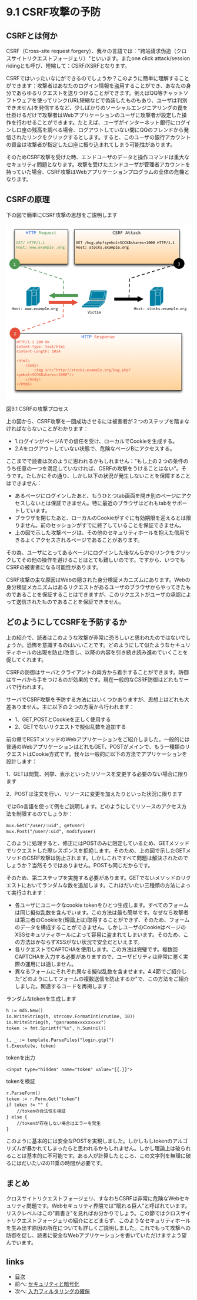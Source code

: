# 9.1 CSRF攻撃の予防

## CSRFとは何か　
CSRF（Cross-site request forgery）、我々の言語では："跨站请求伪造（クロスサイトリクエストフォージェリ）"といいます。またone click attack/session ridingとも呼び、短縮して：CSRF/XSRFとなります。

CSRFではいったいなにができるのでしょうか？このように簡単に理解することができます：攻撃者はあなたのログイン情報を盗用することができ、あなたの身分であらゆるリクエストを送りつけることができます。例えばQQ等チャットソフトウェアを使ってリンク(URL短縮などで偽装したものもあり、ユーザは判別できません)を発信するなど、少しばかりのソーシャルエンジニアリングの罠を仕掛けるだけで攻撃者はWebアプリケーションのユーザに攻撃者が設定した操作を行わせることができます。たとえば、ユーザがインターネット銀行にログインし口座の残高を調べる場合、ログアウトしていない間にQQのフレンドから発信されたリンクをクリックするとします。すると、このユーザの銀行アカウントの資金は攻撃者が指定した口座に振り込まれてしまう可能性があります。

そのためCSRF攻撃を受けた時、エンドユーザのデータと操作コマンドは重大なセキュリティ問題となります。攻撃を受けたエンドユーザが管理者アカウントを持っていた場合、CSRF攻撃はWebアプリケーションプログラムの全体の危機となります。

## CSRFの原理
下の図で簡単にCSRF攻撃の思想をご説明します

![](images/9.1.csrf.png?raw=true)

図9.1 CSRFの攻撃プロセス

上の図から、CSRF攻撃を一回成功させるには被害者が２つのステップを踏まなければならないことがわかります：

- 1.ログインがページAでの信任を受け、ローカルでCookieを生成する。
- 2.Aをログアウトしていない状態で、危険なページBにアクセスする。

ここまでで読者は次のように思われるかもしれません："もし上の２つの条件のうち任意の一つを満足していなければ、CSRFの攻撃をうけることはない"。そうです。たしかにその通り、しかし以下の状況が発生しないことを保障することはできません：

- あるページにログインしたあと、もうひとつtab画面を開き別のページにアクセスしないとは保証できません。特に最近のブラウザはどれもtabをサポートしています。
- ブラウザを閉じたあと、ローカルのCookieがすぐに有効期限を迎えるとは限りません。前のセッションがすでに終了していることを保証できません。
- 上の図で示した攻撃ページは、その他のセキュリティホールを抱えた信用できるよくアクセスされるページであることがあります。

その為、ユーザにとってあるページにログインした後なんらかのリンクをクリックしてその他の操作を避けることはとても難しいのです。ですから、いつでもCSRFの被害者になる可能性があります。

CSRF攻撃の主な原因はWebの隠された身分検証メカニズムにあります。Webの身分検証メカニズムはあるリクエストがあるユーザのブラウザからやってきたものであることを保証することはできますが、このリクエストがユーザの承認によって送信されたものであることを保証できません。

## どのようにしてCSRFを予防するか
上の紹介で、読者はこのような攻撃が非常に恐ろしいと思われたのではないでしょうか。恐怖を意識するのはいいことです。どのようにして似たようなセキュリティホールの出現を防止/改善し、以降の内容を引き続き読み進めていくことを促してくれます。

CSRFの防御はサーバとクライアントの両方から着手することができます。防御はサーバから手をつけるのが効果的です。現在一般的なCSRF防御はどれもサーバで行われます。

サーバでCSRF攻撃を予防する方法にはいくつかありますが、思想上はどれも大差ありません。主に以下の２つの方面から行われます：

- 1、GET,POSTとCookieを正しく使用する
- 2、GETでないリクエストで擬似乱数を追加する

前の章でRESTメソッドのWebアプリケーションをご紹介しました。一般的には普通のWebアプリケーションはどれもGET、POSTがメインで、もう一種類のリクエストはCookie方式です。我々は一般的に以下の方法でアプリケーションを設計します：

1、GETは閲覧、列挙、表示といったリソースを変更する必要のない場合に限ります

2、POSTは注文を行い、リソースに変更を加えたりといった状況に限ります

ではGo言語を使って例をご説明します。どのようにしてリソースのアクセス方法を制限するのでしょうか：

	mux.Get("/user/:uid", getuser)
	mux.Post("/user/:uid", modifyuser)

このように処理すると、修正にはPOSTのみに限定しているため、GETメソッドでリクエストした際レスポンスを拒絶します。そのため、上の図で示したGETメソッドのCSRF攻撃は防止されます。しかしこれですべて問題は解決されたのでしょうか？当然そうではありません。POSTも同じだからです。

そのため、第二ステップを実施する必要があります。GETでないメソッドのリクエストにおいてランダムな数を追加します。これはだいたい三種類の方法によって実行されます：

- 各ユーザにユニークなcookie tokenをひとつ生成します。すべてのフォームは同じ擬似乱数を含んでいます。この方法は最も簡単です。なぜなら攻撃者は第三者のCookieを(理論上は)取得することができず、そのため、フォームのデータを構成することができません。しかしユーザのCookieはページのXSSセキュリティホールによって容易に盗まれてしまいます。そのため、この方法はかならずXSSがない状況で安全だといえます。
- 各リクエストでCAPTCHAを使用します。この方法は完璧です。複数回CAPTCHAを入力する必要がありますので、ユーザビリティは非常に悪く実際の運用には適しません。
- 異なるフォームにそれぞれ異なる擬似乱数を含ませます。4.4節でご紹介した”どのようにしてフォームの複数送信を防止するか"で、この方法をご紹介しました。関連するコードを再掲します：

ランダムなtokenを生成します

	h := md5.New()
	io.WriteString(h, strconv.FormatInt(crutime, 10))
	io.WriteString(h, "ganraomaxxxxxxxxx")
	token := fmt.Sprintf("%x", h.Sum(nil))

	t, _ := template.ParseFiles("login.gtpl")
	t.Execute(w, token)

tokenを出力

	<input type="hidden" name="token" value="{{.}}">

tokenを検証

	r.ParseForm()
	token := r.Form.Get("token")
	if token != "" {
		//tokenの合法性を検証
	} else {
		//tokenが存在しない場合はエラーを発生
	}

このように基本的には安全なPOSTを実現しました。しかしもしtokenのアルゴリズムが暴かれてしまったらと思われるかもしれません。しかし理論上は破られることは基本的に不可能です。ある人が計算したところ、この文字列を無理に破るにはだいたい2の11乗の時間が必要です。

## まとめ
クロスサイトリクエストフォージェリ、すなわちCSRFは非常に危険なWebセキュリティ問題です。Webセキュリティ界隈では"眠れる巨人"と呼ばれています。リスクレベルはこの"肩書き"を見ればお分かりでしょう。この節ではクロスサイトリクエストフォージェリの紹介にとどまらず、このようなセキュリティホールを生み出す原因の所在についても詳しくご説明しました。これでもって攻撃への防御を促し、読者に安全なWebアプリケーションを書いていただけますよう望んでいます。

## links
   * [目次](<preface.md>)
   * 前へ: [セキュリティと暗号化](<09.0.md>)
   * 次へ: [入力フィルタリングの確保](<09.2.md>)
